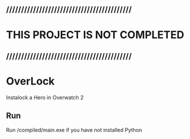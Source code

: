 ## //////////////////////////////////////////
# THIS PROJECT IS NOT COMPLETED
## //////////////////////////////////////////


# OverLock
Instalock a Hero in Overwatch 2

## Run
Run /compiled/main.exe if you have not installed Python
